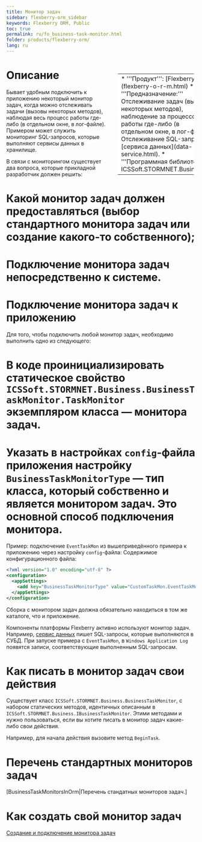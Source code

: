 ```yaml
---
title: Монитор задач
sidebar: flexberry-orm_sidebar
keywords: Flexberry ORM, Public
toc: true
permalink: ru/fo_business-task-monitor.html
folder: products/flexberry-orm/
lang: ru
---
```


<div style="margin:5px; padding-left:28px; float:right; width:40%; outline:1px solid white;">
<br>
<table border="0" width="100%" bgcolor="#6495ED">
<tbody><tr><td bgcolor="#FFFFFF">
* '''Продукт''': [Flexberry ORM](flexberry-o-r-m.html)
* '''Предназначение:''' Отслеживание задач (вызовов некоторых методов), наблюдение за процессом работы где-либо (в отдельном окне, в лог-файле). Отслеживание SQL-запросов [сервиса данных](data-service.html).
* '''Программная библиотека:''' ICSSoft.STORMNET.Business.dll
</td>
</tr></tbody></table></a>
</div>

# Описание
Бывает удобным подключить к приложению некоторый монитор задач, когда можно отслеживать задачи (вызовы некоторых методов), наблюдая весь процесс работы где-либо (в отдельном окне, в лог-файле). Примером может служить мониторинг SQL-запросов, которые выполняют сервисы данных в хранилище.


В связи с мониторингом существует два вопроса, которые прикладной разработчик должен решить:

# Какой монитор задач должен предоставляться (выбор стандартного монитора задач или создание какого-то собственного);
# Подключение монитора задач непосредственно к системе.

# Подключение монитора задач к приложению
Для того, чтобы подключить любой монитор задач, необходимо выполнить одно из следующего:
# В коде проинициализировать статическое свойство `ICSSoft.STORMNET.Business.BusinessTaskMonitor.TaskMonitor` экземпляром класса — монитора задач.
# Указать в настройках `config`-файла приложения настройку `BusinessTaskMonitorType` — тип класса, который собственно и является монитором задач. Это основной способ подключения монитора.

Пример: подключение `EventTaskMon` из вышеприведённого примера к приложению через настройку `config`-файла:
Содержимое конфигурационного файла:
```xml
<?xml version="1.0" encoding="utf-8" ?>
<configuration>
  <appSettings>
    <add key="BusinessTaskMonitorType" value="CustomTaskMon.EventTaskMon, CustomTaskMon, Version=1.0.0.1, Culture=neutral, PublicKeyToken=null"/>
  </appSettings>
</configuration>
```

<msg type='Important' head='Внимание!'>Сборка с монитором задач должна обязательно находиться в том же каталоге, что и приложение.</msg>

Компоненты платформы Flexberry активно используют монитор задач. Например, [сервис данных](data-service.html) пишет SQL-запросы, которые выполняются в СУБД. При запуске примера с `EventTaskMon`, в `Windows Application Log` появятся записи, соответствующие выполненным SQL-запросам.

# Как писать в монитор задач свои действия
Существует класс `ICSSoft.STORMNET.Business.BusinessTaskMonitor`, с набором статических методов, идентичных описанным в `ICSSoft.STORMNET.Business.IBusinessTaskMonitor`. Этими методами и нужно пользоваться, если вы хотите писать в монитор задач какие-либо свои действия.


Например, для начала действия вызовите метод `BeginTask`.

# Перечень стандартных мониторов задач
[BusinessTaskMonitorsInOrm|Перечень стандатных мониторов задач.]

# Как создать свой монитор задач
[Создание и подключение монитора задач](creating-and-connection--business-task-monitor.html)
